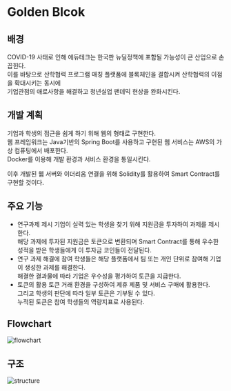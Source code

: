 # Golden Blcok

## 배경
COVID-19 사태로 인해 에듀테크는 한국판 뉴딜정책에 포함될 가능성이 큰 산업으로 손꼽힌다.  
이를 바탕으로 산학협력 프로그램 매칭 플랫폼에 블록체인을 결합시켜 산학협력의 이점을 확대시키는 동시에  
기업관점의 애로사항을 해결하고 청년실업 팬데믹 현상을 완화시킨다.  

## 개발 계획
기업과 학생의 접근을 쉽게 하기 위해 웹의 형태로 구현한다.  
웹 프레임워크는 Java기반의 Spring Boot를 사용하고 구현된 웹 서비스는 AWS의 가상 컴퓨팅에서 배포한다.  
Docker를 이용해 개발 환경과 서비스 환경을 통일시킨다.   

이후 개발된 웹 서버와 이더리움 연결을 위해 Solidity를 활용하여 Smart Contract를 구현할 것이다.

## 주요 기능

- 연구과제 제시
 기업이 실력 있는 학생을 찾기 위해 지원금을 투자하여 과제를 제시한다.  
 해당 과제에 투자된 지원금은 토큰으로 변환되며 Smart Contract를 통해 우수한 성적을 받은 학생들에게 이 투자금 코인들이 전달된다.
- 연구 과제 해결에 참여
 학생들은 해당 플랫폼에서 팀 또는 개인 단위로 참여해 기업이 생성한 과제를 해결한다.   
 해결한 결과물에 따라 기업은 우수성을 평가하여 토큰을 지급한다. 
- 토큰의 활용
 토큰 거래 환경을 구성하여 제휴 제품 및 서비스 구매에 활용한다.  
 그리고 학생의 판단에 따라 일부 토큰은 기부될 수 있다.  
 누적된 토큰은 참여 학생들의 역량지표로 사용된다.

## Flowchart
![flowchart](https://github.com/wjrmffldrhrl/goldenblcok/blob/master/golden%20block%20flowchart%20(1).png?raw=true)

## 구조
![structure](https://raw.githubusercontent.com/wjrmffldrhrl/goldenblcok/master/golden%20block%20structure.png)
